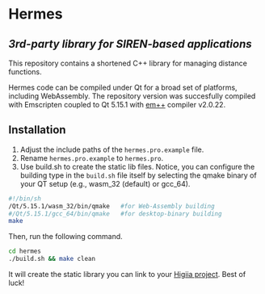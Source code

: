 # Hermes

## _3rd-party library for SIREN-based applications_

This repository contains a shortened C++ library for managing distance functions. 

Hermes code can be compiled under Qt for a broad set of platforms, including WebAssembly. The repository version was succesfully compiled with Emscripten coupled to Qt 5.15.1 with [em++](https://emscripten.org/docs/getting_started/downloads.html) compiler v2.0.22.

## Installation

1. Adjust the include paths of the `hermes.pro.example` file. 
4. Rename `hermes.pro.example` to `hermes.pro`. 
5. Use build.sh to create the static lib files. Notice, you can configure the building type in the `build.sh` file itself by selecting the qmake binary of your QT setup (e.g., wasm\_32 (default) or gcc\_64).

```sh
#!/bin/sh
/Qt/5.15.1/wasm_32/bin/qmake   #for Web-Assembly building
#/Qt/5.15.1/gcc_64/bin/qmake   #for desktop-binary building
make
```

Then, run the following command.

```sh
cd hermes
./build.sh && make clean
```

It will create the static library you can link to your [Higiia project](https://github.com/marcosivni/higiia). Best of luck!
